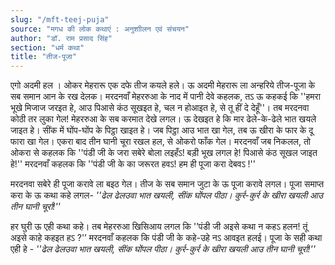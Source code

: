 ```yaml
---
slug: "/mft-teej-puja"
source: "मगध की लोक कथाएं : अनुशाीलन एवं संचयन"
author: "डॉ. राम प्रसाद सिंह"
section: "धर्म कथा"
title: "तीज-पूजा"
---
```

एगो अदमी हल । ओकर मेहरारू एक दफे तीज कयले हले। ऊ अदमी मेहरारू ला अन्हरिये तीज-पूजा के सब समान आन के रख देलक। मरदनवाँ मेहररुआ के नाद में पानी देवे कहलक, तऽ ऊ कहकई कि ''हमरा भूखे मिजाज जरइत हे, आउ पिआसे कंठ सूखइत हे, चल न होआइत हे, से तू हीं दे देहूँ''। तब मरदनवा कोठी तर लुका गेल! मेहररुआ के सब करमात देखे लगल। ऊ देखइत हे कि मार ढेले-के-ढेले भात खयले जाइत हे। सींक में घोंप-घोंप के पिट्ठा खाइत हे। जब पिट्ठा आउ भात खा गेल, तब ऊ खीरा के फार के दू फारा खा गेल। एकरा बाद तीन घानी चूरा रखल हल, से ओकरो फाँक गेल। मरदनवाँ जब निकलल, तो ओकरा से कहलक कि ''पंडी जी के जरा सबेरे बोला लइहँऽ! बड़ी भूख लगल हे! पिआसे कंठ सूखल जाइत हे!'' मरदनवाँ कहलक कि ''पंडी जी के का जरूरत हवऽ! हम ही पूजा करा देबवऽ !''
 
मरदनवा सबेरे ही पूजा करावे ला बइठ गेल। तीज के सब समान जुटा के ऊ पूजा करावे लगल। पूजा समाप्त करा के ऊ कथा कहे लगल- 
*''ढेल ढेलउवा भात खयली, सींक घोंपल पीठा। कुर्र-कुर्र के खीरा खयली आउ तीन घानी चूर्रा!''* 

हर घुरी ऊ एही कथा कहे। तब मेहररुआ खिसिआय लगल कि '’पंडी जी अइसे कथा न कहऽ हलन! तूं अइसे काहे कहइत हऽ ?'’ मरदनवाँ कहलक कि पंडी जी के कहे-उहे नऽ आवइत हलई। पूजा के सही कथा एही हे -
*''ढेल ढेलउवा भात खयली, सींक घोंपल पीठा। कुर्र-कुर्र के खीरा खयली आउ तीन घानी चूर्रा!''*
